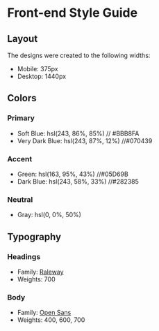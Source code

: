 # Front-end Style Guide

## Layout

The designs were created to the following widths:

- Mobile: 375px
- Desktop: 1440px

## Colors

### Primary

- Soft Blue: hsl(243, 86%, 85%)  // #BBB8FA
- Very Dark Blue: hsl(243, 87%, 12%)  //#070439

### Accent

- Green: hsl(163, 95%, 43%) //#05D69B
- Dark Blue: hsl(243, 58%, 33%)  //#282385

### Neutral

- Gray: hsl(0, 0%, 50%)

## Typography

### Headings

- Family: [Raleway](https://fonts.google.com/specimen/Raleway)
- Weights: 700

### Body

- Family: [Open Sans](https://fonts.google.com/specimen/Open+Sans)
- Weights: 400, 600, 700

